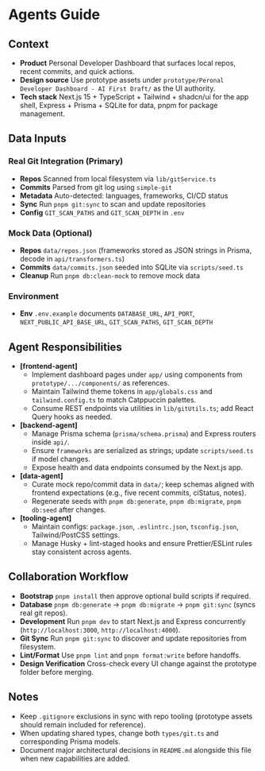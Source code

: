 # Agents Guide

## Context

- **Product** Personal Developer Dashboard that surfaces local repos, recent commits, and quick actions.
- **Design source** Use prototype assets under `prototype/Peronal Developer Dashboard - AI First Draft/` as the UI authority.
- **Tech stack** Next.js 15 + TypeScript + Tailwind + shadcn/ui for the app shell, Express + Prisma + SQLite for data, pnpm for package management.

## Data Inputs

### Real Git Integration (Primary)

- **Repos** Scanned from local filesystem via `lib/gitService.ts`
- **Commits** Parsed from git log using `simple-git`
- **Metadata** Auto-detected: languages, frameworks, CI/CD status
- **Sync** Run `pnpm git:sync` to scan and update repositories
- **Config** `GIT_SCAN_PATHS` and `GIT_SCAN_DEPTH` in `.env`

### Mock Data (Optional)

- **Repos** `data/repos.json` (frameworks stored as JSON strings in Prisma, decode in `api/transformers.ts`)
- **Commits** `data/commits.json` seeded into SQLite via `scripts/seed.ts`
- **Cleanup** Run `pnpm db:clean-mock` to remove mock data

### Environment

- **Env** `.env.example` documents `DATABASE_URL`, `API_PORT`, `NEXT_PUBLIC_API_BASE_URL`, `GIT_SCAN_PATHS`, `GIT_SCAN_DEPTH`

## Agent Responsibilities

- **[frontend-agent]**
  - Implement dashboard pages under `app/` using components from `prototype/.../components/` as references.
  - Maintain Tailwind theme tokens in `app/globals.css` and `tailwind.config.ts` to match Catppuccin palettes.
  - Consume REST endpoints via utilities in `lib/gitUtils.ts`; add React Query hooks as needed.
- **[backend-agent]**
  - Manage Prisma schema (`prisma/schema.prisma`) and Express routers inside `api/`.
  - Ensure `frameworks` are serialized as strings; update `scripts/seed.ts` if model changes.
  - Expose health and data endpoints consumed by the Next.js app.
- **[data-agent]**
  - Curate mock repo/commit data in `data/`; keep schemas aligned with frontend expectations (e.g., five recent commits, ciStatus, notes).
  - Regenerate seeds with `pnpm db:generate`, `pnpm db:migrate`, `pnpm db:seed` after changes.
- **[tooling-agent]**
  - Maintain configs: `package.json`, `.eslintrc.json`, `tsconfig.json`, Tailwind/PostCSS settings.
  - Manage Husky + lint-staged hooks and ensure Prettier/ESLint rules stay consistent across agents.

## Collaboration Workflow

- **Bootstrap** `pnpm install` then approve optional build scripts if required.
- **Database** `pnpm db:generate` → `pnpm db:migrate` → `pnpm git:sync` (syncs real git repos).
- **Development** Run `pnpm dev` to start Next.js and Express concurrently (`http://localhost:3000`, `http://localhost:4000`).
- **Git Sync** Run `pnpm git:sync` to discover and update repositories from filesystem.
- **Lint/Format** Use `pnpm lint` and `pnpm format:write` before handoffs.
- **Design Verification** Cross-check every UI change against the prototype folder before merging.

## Notes

- Keep `.gitignore` exclusions in sync with repo tooling (prototype assets should remain included for reference).
- When updating shared types, change both `types/git.ts` and corresponding Prisma models.
- Document major architectural decisions in `README.md` alongside this file when new capabilities are added.
